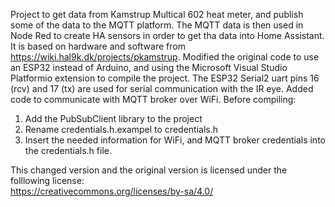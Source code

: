 Project to get data from Kamstrup Multical 602 heat meter, and publish some of the data to the MQTT platform.
The MQTT data is then used in Node Red to create HA sensors in order to get tha data into Home Assistant.
It is based on hardware and software from https://wiki.hal9k.dk/projects/pkamstrup.
Modified the original code to use an ESP32 instead of Arduino, and using the Microsoft Visual Studio  Platformio extension to compile the project.
The ESP32 Serial2 uart pins 16 (rcv) and 17 (tx) are used for serial communication with the IR eye.
Added code to communicate with MQTT broker over WiFi.
Before compiling:

1.  Add the PubSubClient library to the project
2.  Rename credentials.h.exampel to credentials.h 
3.  Insert the needed information for WiFi, and MQTT broker credentials into the credentials.h file.

This changed version and the original version is licensed under the folllowing license:  
 https://creativecommons.org/licenses/by-sa/4.0/